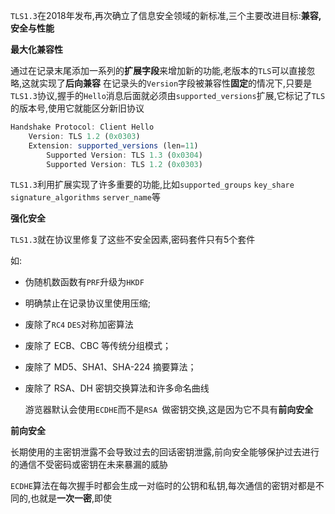 ​	`TLS1.3`在2018年发布,再次确立了信息安全领域的新标准,三个主要改进目标:**兼容,安全与性能**

**最大化兼容性**

​	通过在记录末尾添加一系列的**扩展字段**来增加新的功能,老版本的`TLS`可以直接忽略,这就实现了**后向兼容**	在记录头的`Version`字段被兼容性**固定**的情况下,只要是`TLS1.3`协议,握手的`Hello`消息后面就必须由`supported_versions`扩展,它标记了`TLS`的版本号,使用它就能区分新旧协议

```js
Handshake Protocol: Client Hello
    Version: TLS 1.2 (0x0303)
    Extension: supported_versions (len=11)
        Supported Version: TLS 1.3 (0x0304)
        Supported Version: TLS 1.2 (0x0303)
```

​	`TLS1.3`利用扩展实现了许多重要的功能,比如`supported_groups` `key_share` `signature_algorithms` `server_name`等



**强化安全**

​	`TLS1.3`就在协议里修复了这些不安全因素,密码套件只有5个套件

如:

- 伪随机数函数有`PRF`升级为`HKDF`

- 明确禁止在记录协议里使用压缩;

- 废除了`RC4` `DES`对称加密算法

- 废除了 ECB、CBC 等传统分组模式；

- 废除了 MD5、SHA1、SHA-224 摘要算法；

- 废除了 RSA、DH 密钥交换算法和许多命名曲线

  游览器默认会使用`ECDHE`而不是`RSA `做密钥交换,这是因为它不具有**前向安全**

**前向安全**

​	长期使用的主密钥泄露不会导致过去的回话密钥泄露,前向安全能够保护过去进行的通信不受密码或密钥在未来暴漏的威胁

​	`ECDHE`算法在每次握手时都会生成一对临时的公钥和私钥,每次通信的密钥对都是不同的,也就是**一次一密**,即使

​	
